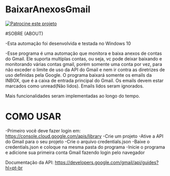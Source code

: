 # BaixarAnexosGmail

[![Patrocine este projeto](https://img.shields.io/badge/-Sponsor-fafbfc?logo=GitHub%20Sponsors)](https://github.com/sponsors/BrunoBenvenutti)

#SOBRE (ABOUT)

-Esta automação foi desenvolvida e testada no Windows 10

-Esse programa é uma automação que monitora e baixa anexos de contas do Gmail. Ele suporta multiplas contas, ou
 seja, vc pode deixar baixando e monitorando várias contas gmail, porém somente uma conta por vez, para não exceder
 o limite de uso da API do Gmail e nem ir contra as diretrizes de uso definidas pela Google.
 O programa baixará somente os emails da INBOX, que é a caixa de entrada principal do Gmail. Os emails devem estar
 marcados como unread(Não lidos). Emails lidos seram ignorados.

 Mais funcionalidades seram implementadas ao longo do tempo.

# COMO USAR
 -Primeiro você deve fazer login em: https://console.cloud.google.com/apis/library
 -Crie um projeto
 -Ative a API do Gmail para o seu projeto
 -Crie o arquivo credentials.json
 -Baixe o credentials.json e coloque na mesma pasta do programa
 -Inicie o programa e adicione sua primeira conta Gmail fazendo login pelo navegador

Documentação da API: https://developers.google.com/gmail/api/guides?hl=pt-br
